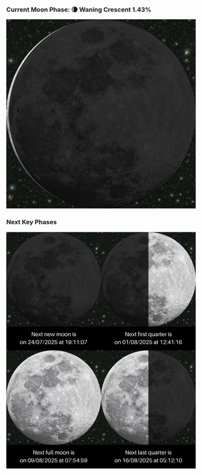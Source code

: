 ### Current Moon Phase: 🌘 Waning Crescent 1.43%
![Moon Phase](moonphase.png)
### Next Key Phases
![Gallery](gallery.png)